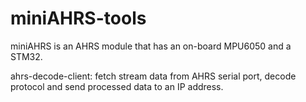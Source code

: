 # miniAHRS-tools
miniAHRS is an AHRS module that has an on-board MPU6050 and a STM32.


ahrs-decode-client: fetch stream data from AHRS serial port, decode protocol and send processed data to an IP address.